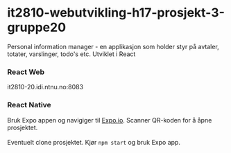 # it2810-webutvikling-h17-prosjekt-3-gruppe20

Personal information manager -  en applikasjon som holder styr på avtaler, totater, varslinger, todo's etc. 
Utviklet i React

### React Web

it2810-20.idi.ntnu.no:8083

### React Native

Bruk Expo appen og navigiger til [Expo.io](https://goo.gl/exATXX). Scanner QR-koden for å åpne prosjektet. 
<br>
<br>
Eventuelt clone prosjektet. Kjør `npm start` og bruk Expo app. 
